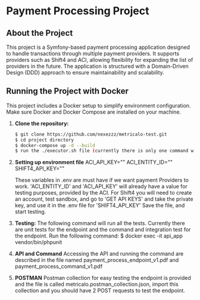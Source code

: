 # Payment Processing Project

## About the Project

This project is a Symfony-based payment processing application designed to handle transactions through multiple payment providers. It supports providers such as Shift4 and ACI, allowing flexibility for expanding the list of providers in the future. The application is structured with a Domain-Driven Design (DDD) approach to ensure maintainability and scalability.

## Running the Project with Docker

This project includes a Docker setup to simplify environment configuration. Make sure Docker and Docker Compose are installed on your machine.

1. **Clone the repository:**
   ```bash
   $ git clone https://github.com/nexezzz/metricalo-test.git
   $ cd project directory
   $ docker-compose up -d --build
   $ run the ./executor.sh file (currently there is only one command which will do composer install. If having trouble executing the file just run `docker exec api_app bash -c "composer install"`)

2. **Setting up environment file**
    ACI_API_KEY=""
    ACI_ENTITY_ID=""
    SHIFT4_API_KEY=""
    
    These variables in .env are must have if we want payment Providers to work. 
    'ACI_ENTITY_ID' and 'ACI_API_KEY' will already have a value for testing purposes, provided by the ACI.
    For Shift4 you will need to create an account, test sandbox, and go to 'GET API KEYS' and take the private key, and use it in the .env file for 'SHIFT4_API_KEY'
    Save the file, and start testing.

3. **Testing:**
The following command will run all the tests. Currently there are unit tests for the endpoint and the command and integration test for the endpoint. Run the following command:
    $ docker exec -it api_app vendor/bin/phpunit

4. **API and Command**
Accessing the API and running the command are described in the file named payment_process_endpoint_v1.pdf and payment_process_command_v1.pdf

5. **POSTMAN**
Postman collection for easy testing the endpoint is provided and the file is called metricalo.postman_collection.json, import this collection and you should have 2 POST requests to test the endpoint.